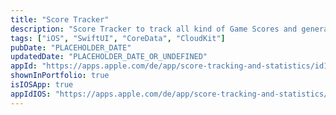 ```yaml
---
title: "Score Tracker"
description: "Score Tracker to track all kind of Game Scores and generate Statistics"
tags: ["iOS", "SwiftUI", "CoreData", "CloudKit"]
pubDate: "PLACEHOLDER_DATE"
updatedDate: "PLACEHOLDER_DATE_OR_UNDEFINED"
appId: "https://apps.apple.com/de/app/score-tracking-and-statistics/id1497662306?l=en"
shownInPortfolio: true
isIOSApp: true
appIdIOS: "https://apps.apple.com/de/app/score-tracking-and-statistics/id1497662306?l=en"
---
```


